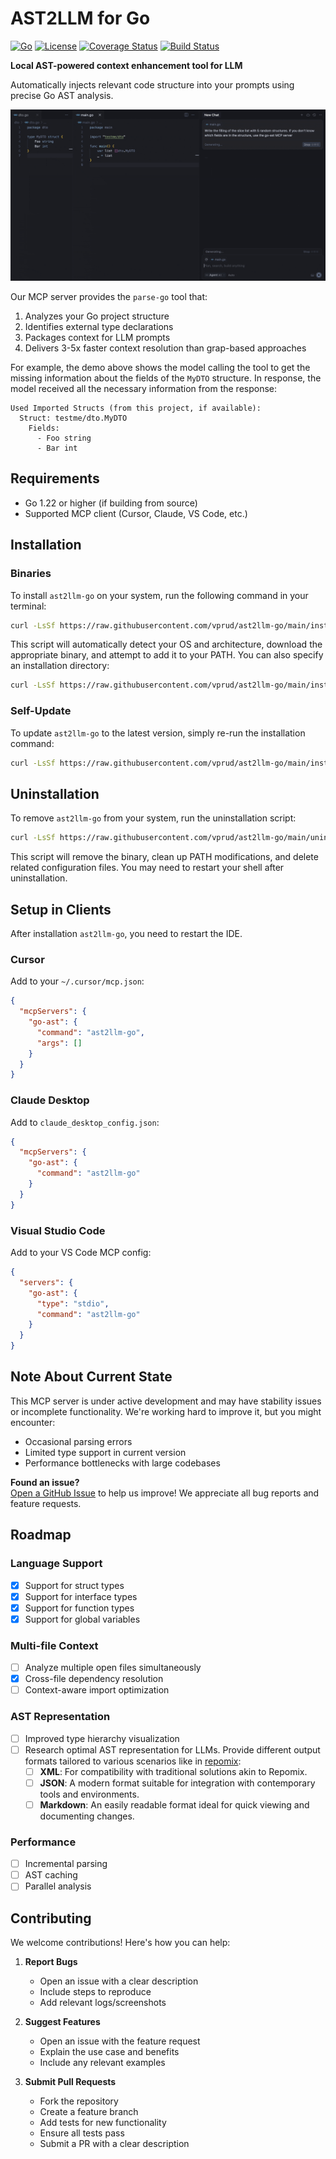 # AST2LLM for Go 

[![Go](https://img.shields.io/badge/Go-1.24+-00ADD8?logo=go)](LICENSE) [![License](https://img.shields.io/badge/License-Apache-blue.svg)](LICENSE) [![Coverage Status](https://coveralls.io/repos/github/vprud/ast2llm-go/badge.svg?branch=add-coveralls-badge)](https://coveralls.io/github/vprud/ast2llm-go?branch=add-coveralls-badge) [![Build Status](https://github.com/vprud/ast2llm-go/actions/workflows/ci.yml/badge.svg)](https://github.com/vprud/ast2llm-go/actions/workflows/ci.yml)


**Local AST-powered context enhancement tool for LLM**  

Automatically injects relevant code structure into your prompts using precise Go AST analysis.

![Demo](assets/demo.gif)

Our MCP server provides the `parse-go` tool that:

1. Analyzes your Go project structure
2. Identifies external type declarations
3. Packages context for LLM prompts
4. Delivers 3-5x faster context resolution than grap-based approaches

For example, the demo above shows the model calling the tool to get the missing information about the fields of the `MyDTO` structure. In response, the model received all the necessary information from the response:

```
Used Imported Structs (from this project, if available):
  Struct: testme/dto.MyDTO
    Fields:
      - Foo string
      - Bar int
```

## Requirements

- Go 1.22 or higher (if building from source)
- Supported MCP client (Cursor, Claude, VS Code, etc.)

## Installation

### Binaries

To install `ast2llm-go` on your system, run the following command in your terminal:

```bash
curl -LsSf https://raw.githubusercontent.com/vprud/ast2llm-go/main/install.sh | sh
```

This script will automatically detect your OS and architecture, download the appropriate binary, and attempt to add it to your PATH. You can also specify an installation directory:

```bash
curl -LsSf https://raw.githubusercontent.com/vprud/ast2llm-go/main/install.sh | sh -s -- --install-dir /usr/local/bin
```

### Self-Update

To update `ast2llm-go` to the latest version, simply re-run the installation command:

```bash
curl -LsSf https://raw.githubusercontent.com/vprud/ast2llm-go/main/install.sh | sh
```

## Uninstallation

To remove `ast2llm-go` from your system, run the uninstallation script:

```bash
curl -LsSf https://raw.githubusercontent.com/vprud/ast2llm-go/main/uninstall.sh | sh
```

This script will remove the binary, clean up PATH modifications, and delete related configuration files. You may need to restart your shell after uninstallation.

## Setup in Clients

After installation `ast2llm-go`, you need to restart the IDE.

### Cursor

Add to your `~/.cursor/mcp.json`:

```json
{
  "mcpServers": {
    "go-ast": {
      "command": "ast2llm-go",
      "args": []
    }
  }  
}
```

### Claude Desktop

Add to `claude_desktop_config.json`:

```json
{
  "mcpServers": {
    "go-ast": {
      "command": "ast2llm-go"
    }
  }
}
```

### Visual Studio Code

Add to your VS Code MCP config:

```json
{
  "servers": {
    "go-ast": {
      "type": "stdio",
      "command": "ast2llm-go"
    }
  }
}
```

## Note About Current State
This MCP server is under active development and may have stability issues or incomplete functionality. We're working hard to improve it, but you might encounter:

- Occasional parsing errors
- Limited type support in current version
- Performance bottlenecks with large codebases

**Found an issue?**  
[Open a GitHub Issue](https://github.com/vprud/ast2llm-go/issues/new) to help us improve! We appreciate all bug reports and feature requests.

## Roadmap

### Language Support
- [x] Support for struct types
- [x] Support for interface types
- [x] Support for function types
- [x] Support for global variables

### Multi-file Context
- [ ] Analyze multiple open files simultaneously
- [x] Cross-file dependency resolution
- [ ] Context-aware import optimization

### AST Representation
- [ ] Improved type hierarchy visualization
- [ ] Research optimal AST representation for LLMs. Provide different output formats tailored to various scenarios like in [repomix](https://repomix.com):
  - [ ] **XML**: For compatibility with traditional solutions akin to Repomix.
  - [ ] **JSON**: A modern format suitable for integration with contemporary tools and environments.
  - [ ] **Markdown**: An easily readable format ideal for quick viewing and documenting changes.

### Performance
- [ ] Incremental parsing
- [ ] AST caching
- [ ] Parallel analysis

## Contributing

We welcome contributions! Here's how you can help:

1. **Report Bugs**
   - Open an issue with a clear description
   - Include steps to reproduce
   - Add relevant logs/screenshots

2. **Suggest Features**
   - Open an issue with the feature request
   - Explain the use case and benefits
   - Include any relevant examples

3. **Submit Pull Requests**
   - Fork the repository
   - Create a feature branch
   - Add tests for new functionality
   - Ensure all tests pass
   - Submit a PR with a clear description
